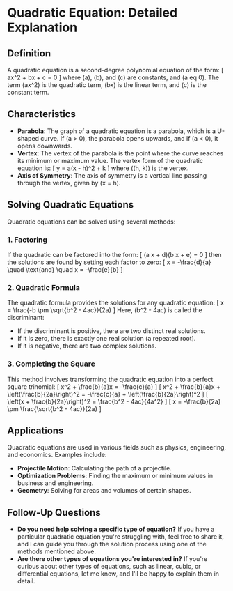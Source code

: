 # Quadratic Equation: Detailed Explanation

## Definition
A quadratic equation is a second-degree polynomial equation of the form:
\[
ax^2 + bx + c = 0
\]
where \(a\), \(b\), and \(c\) are constants, and \(a 
eq 0\). The term \(ax^2\) is the quadratic term, \(bx\) is the linear term, and \(c\) is the constant term.

## Characteristics
- **Parabola**: The graph of a quadratic equation is a parabola, which is a U-shaped curve. If \(a > 0\), the parabola opens upwards, and if \(a < 0\), it opens downwards.
- **Vertex**: The vertex of the parabola is the point where the curve reaches its minimum or maximum value. The vertex form of the quadratic equation is:
  \[
  y = a(x - h)^2 + k
  \]
  where \((h, k)\) is the vertex.
- **Axis of Symmetry**: The axis of symmetry is a vertical line passing through the vertex, given by \(x = h\).

## Solving Quadratic Equations
Quadratic equations can be solved using several methods:

### 1. Factoring
If the quadratic can be factored into the form:
\[
(a x + d)(b x + e) = 0
\]
then the solutions are found by setting each factor to zero:
\[
x = -\frac{d}{a} \quad \text{and} \quad x = -\frac{e}{b}
\]

### 2. Quadratic Formula
The quadratic formula provides the solutions for any quadratic equation:
\[
x = \frac{-b \pm \sqrt{b^2 - 4ac}}{2a}
\]
Here, \(b^2 - 4ac\) is called the discriminant:
- If the discriminant is positive, there are two distinct real solutions.
- If it is zero, there is exactly one real solution (a repeated root).
- If it is negative, there are two complex solutions.

### 3. Completing the Square
This method involves transforming the quadratic equation into a perfect square trinomial:
\[
x^2 + \frac{b}{a}x = -\frac{c}{a}
\]
\[
x^2 + \frac{b}{a}x + \left(\frac{b}{2a}\right)^2 = -\frac{c}{a} + \left(\frac{b}{2a}\right)^2
\]
\[
\left(x + \frac{b}{2a}\right)^2 = \frac{b^2 - 4ac}{4a^2}
\]
\[
x = -\frac{b}{2a} \pm \frac{\sqrt{b^2 - 4ac}}{2a}
\]

## Applications
Quadratic equations are used in various fields such as physics, engineering, and economics. Examples include:
- **Projectile Motion**: Calculating the path of a projectile.
- **Optimization Problems**: Finding the maximum or minimum values in business and engineering.
- **Geometry**: Solving for areas and volumes of certain shapes.

## Follow-Up Questions
- **Do you need help solving a specific type of equation?**
  If you have a particular quadratic equation you're struggling with, feel free to share it, and I can guide you through the solution process using one of the methods mentioned above.
- **Are there other types of equations you're interested in?**
  If you're curious about other types of equations, such as linear, cubic, or differential equations, let me know, and I'll be happy to explain them in detail.

